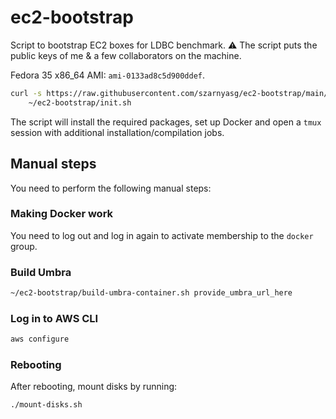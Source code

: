 # ec2-bootstrap

Script to bootstrap EC2 boxes for LDBC benchmark.
:warning: The script puts the public keys of me & a few collaborators on the machine.

Fedora 35 x86_64 AMI: `ami-0133ad8c5d900ddef`.

```bash
curl -s https://raw.githubusercontent.com/szarnyasg/ec2-bootstrap/main/bootstrap.sh | bash && \
    ~/ec2-bootstrap/init.sh
```

The script will install the required packages, set up Docker and open a `tmux` session with additional installation/compilation jobs.

## Manual steps

You need to perform the following manual steps:

### Making Docker work

You need to log out and log in again to activate membership to the `docker` group.

### Build Umbra

```bash
~/ec2-bootstrap/build-umbra-container.sh provide_umbra_url_here
```

### Log in to AWS CLI

```bash
aws configure
```

### Rebooting

After rebooting, mount disks by running:

```bash
./mount-disks.sh
```
